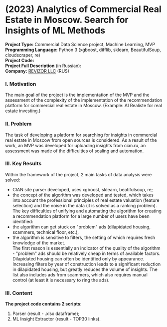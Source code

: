 # (2023) Analytics of Commercial Real Estate in Moscow. Search for Insights of ML Methods
**Project Type:**   Commercial Data Science project, Machine Learning, MVP
**Programming Language:** Python 3 (xgboost, difflib, sklearn, BeautifulSoup, cloudscraper, re)  
**Project Сode:**  
**Project Full Description** (in Russian):  
**Company:** [REVIZOR LLC](https://kupiluki.ru/) (RUS)  




### I. Motivation
The main goal of the project is the implementation of the MVP and the assessment of the complexity of the implementation of the recommendation platform for commercial real estate in Moscow. (Example: AI Realiste for real estate investing.)

### II. Problem
The task of developing a platform for searching for insights in commercial real estate in Moscow from open sources is considered. As a result of the work, an MVP was developed for uploading insights from cian.ru, an assessment was made of the difficulties of scaling and automation.

### III. Key Results 
Within the framework of the project, 2 main tasks of data analysis were solved:
* CIAN site parser developed, uses xgboost, sklearn, beatifulsoup, re;   
* the concept of the algorithm was developed and tested, which takes into account the professional principles of real estate valuation (feature selection) and the noise in the data (it is solved as a ranking problem).  
The key difficulties of unifying and automating the algorithm for creating a recommendation platform for a large number of users have been identified:
* the algorithm can get stuck on "problem" ads (dilapidated housing, scammers, technical floor, etc.),  
* the algorithm is sensitive to filters, the setting of which requires fresh knowledge of the market.  
The first reason is essentially an indicator of the quality of the algorithm - "problem" ads should be relatively cheap in terms of available factors. Dilapidated housing can often be identified only by appearance. Increasing filters by year of construction leads to a significant reduction in dilapidated housing, but greatly reduces the volume of insights. The list also includes ads from scammers, which also requires manual control (at least it is necessary to ring the ads).

### III. Content


**The project code contains 2 scripts**:
1. Parser (result - .xlsx dataframe);  
2. ML Insight Extractor (result - TOP30 links).
